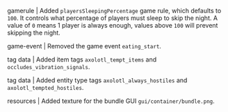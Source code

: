 gamerule | Added `playersSleepingPercentage` game rule, which defaults to `100`. It controls what percentage of players must sleep to skip the night. A value of `0` means 1 player is always enough, values above `100` will prevent skipping the night.

game-event | Removed the game event `eating_start`.

tag data | Added item tags `axolotl_tempt_items` and `occludes_vibration_signals`.

tag data | Added entity type tags `axolotl_always_hostiles` and `axolotl_tempted_hostiles`.

resources | Added texture for the bundle GUI `gui/container/bundle.png`.
